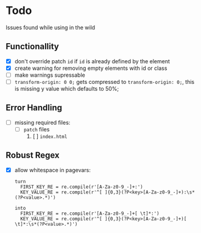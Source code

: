 Todo
====

Issues found while using in the wild

Functionallity
--------------

- [x] don't override patch `id` if `id` is already defined by the element
- [x] create warning for removing empty elements with id or class
- [ ] make warnings supressable
- [ ] `transform-origin: 0 0;` gets compressed to `transform-origin: 0;`, this is missing y value which defaults to 50%;

Error Handling
--------------

- [ ] missing required files:
    - [ ] `patch` files
        1. [ ] `index.html`

Robust Regex
------------

- [x] allow whitespace in pagevars:

      turn 
        FIRST_KEY_RE = re.compile(r'[A-Za-z0-9_-]+:')
        KEY_VALUE_RE = re.compile(r'^[ ]{0,3}(?P<key>[A-Za-z0-9_-]+):\s*(?P<value>.*)')
      
      into 
        FIRST_KEY_RE = re.compile(r'[A-Za-z0-9_-]+[ \t]*:')
        KEY_VALUE_RE = re.compile(r'^[ ]{0,3}(?P<key>[A-Za-z0-9_-]+)[ \t]*:\s*(?P<value>.*)')

      